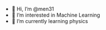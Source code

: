 - 👋 Hi, I’m @men31
- 👀 I’m interested in Machine Learning
- 🌱 I’m currently learning physics

<!---
men31/men31 is a ✨ special ✨ repository because its `README.md` (this file) appears on your GitHub profile.
You can click the Preview link to take a look at your changes.
--->
